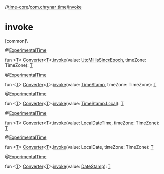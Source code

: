 //[time-core](../../index.md)/[com.chrynan.time](index.md)/[invoke](invoke.md)

# invoke

[common]\

@[ExperimentalTime](https://kotlinlang.org/api/latest/jvm/stdlib/kotlin.time/-experimental-time/index.html)

fun &lt;[T](invoke.md)&gt; [Converter](-converter/index.md)&lt;[T](invoke.md)&gt;.[invoke](invoke.md)(value: [UtcMillisSinceEpoch](-utc-millis-since-epoch/index.md), timeZone: TimeZone): [T](invoke.md)

@[ExperimentalTime](https://kotlinlang.org/api/latest/jvm/stdlib/kotlin.time/-experimental-time/index.html)

fun &lt;[T](invoke.md)&gt; [Converter](-converter/index.md)&lt;[T](invoke.md)&gt;.[invoke](invoke.md)(value: [TimeStamp](-time-stamp/index.md), timeZone: TimeZone): [T](invoke.md)

@[ExperimentalTime](https://kotlinlang.org/api/latest/jvm/stdlib/kotlin.time/-experimental-time/index.html)

fun &lt;[T](invoke.md)&gt; [Converter](-converter/index.md)&lt;[T](invoke.md)&gt;.[invoke](invoke.md)(value: [TimeStamp.Local](-time-stamp/-local/index.md)): [T](invoke.md)

@[ExperimentalTime](https://kotlinlang.org/api/latest/jvm/stdlib/kotlin.time/-experimental-time/index.html)

fun &lt;[T](invoke.md)&gt; [Converter](-converter/index.md)&lt;[T](invoke.md)&gt;.[invoke](invoke.md)(value: LocalDateTime, timeZone: TimeZone): [T](invoke.md)

@[ExperimentalTime](https://kotlinlang.org/api/latest/jvm/stdlib/kotlin.time/-experimental-time/index.html)

fun &lt;[T](invoke.md)&gt; [Converter](-converter/index.md)&lt;[T](invoke.md)&gt;.[invoke](invoke.md)(value: LocalDate, timeZone: TimeZone): [T](invoke.md)

@[ExperimentalTime](https://kotlinlang.org/api/latest/jvm/stdlib/kotlin.time/-experimental-time/index.html)

fun &lt;[T](invoke.md)&gt; [Converter](-converter/index.md)&lt;[T](invoke.md)&gt;.[invoke](invoke.md)(value: [DateStamp](-date-stamp/index.md)): [T](invoke.md)
